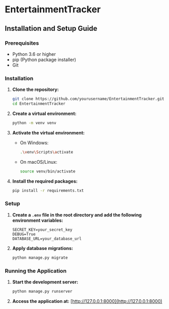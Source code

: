 # EntertainmentTracker

## Installation and Setup Guide

### Prerequisites
- Python 3.6 or higher
- pip (Python package installer)
- Git

### Installation

1. **Clone the repository:**
    ```bash
    git clone https://github.com/yourusername/EntertainmentTracker.git
    cd EntertainmentTracker
    ```

2. **Create a virtual environment:**
    ```bash
    python -m venv venv
    ```

3. **Activate the virtual environment:**
    - On Windows:
      ```bash
      .\venv\Scripts\activate
      ```
    - On macOS/Linux:
      ```bash
      source venv/bin/activate
      ```

4. **Install the required packages:**
    ```bash
    pip install -r requirements.txt
    ```

### Setup

1. **Create a `.env` file in the root directory and add the following environment variables:**
    ```
    SECRET_KEY=your_secret_key
    DEBUG=True
    DATABASE_URL=your_database_url
    ```

2. **Apply database migrations:**
    ```bash
    python manage.py migrate
    ```

### Running the Application

1. **Start the development server:**
    ```bash
    python manage.py runserver
    ```

2. **Access the application at:** [http://127.0.0.1:8000](http://127.0.0.1:8000)